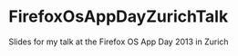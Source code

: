 FirefoxOsAppDayZurichTalk
=========================

Slides for my talk at the Firefox OS App Day 2013 in Zurich